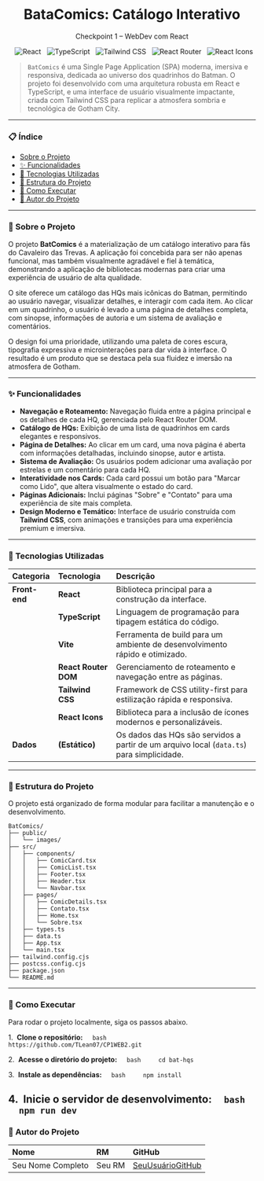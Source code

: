 <h1 align="center">BataComics: Catálogo Interativo</h1>
<p align="center">Checkpoint 1 – WebDev com React</p>

<p align="center">
  <img src="https://img.shields.io/badge/Framework-React-blue.svg" alt="React">
  <img src="https://img.shields.io/badge/Linguagem-TypeScript-informational.svg" alt="TypeScript">
  <img src="https://img.shields.io/badge/Estilização-Tailwind_CSS-06B6D4.svg" alt="Tailwind CSS">
  <img src="https://img.shields.io/badge/Roteamento-React_Router-CA4245.svg" alt="React Router">
  <img src="https://img.shields.io/badge/Ícones-React_Icons-E91E63.svg" alt="React Icons">
</p>

> `BatComics` é uma Single Page Application (SPA) moderna, imersiva e responsiva, dedicada ao universo dos quadrinhos do Batman. O projeto foi desenvolvido com uma arquitetura robusta em React e TypeScript, e uma interface de usuário visualmente impactante, criada com Tailwind CSS para replicar a atmosfera sombria e tecnológica de Gotham City.

---

### 📋 Índice

- [Sobre o Projeto](#-sobre-o-projeto)
- [✨ Funcionalidades](#-funcionalidades)
- [🚀 Tecnologias Utilizadas](#-tecnologias-utilizadas)
- [📁 Estrutura do Projeto](#-estrutura-do-projeto)
- [🔧 Como Executar](#-como-executar)
- [👤 Autor do Projeto](#-autor-do-projeto)

---

### 📖 Sobre o Projeto

O projeto **BatComics** é a materialização de um catálogo interativo para fãs do Cavaleiro das Trevas. A aplicação foi concebida para ser não apenas funcional, mas também visualmente agradável e fiel à temática, demonstrando a aplicação de bibliotecas modernas para criar uma experiência de usuário de alta qualidade.

O site oferece um catálogo das HQs mais icônicas do Batman, permitindo ao usuário navegar, visualizar detalhes, e interagir com cada item. Ao clicar em um quadrinho, o usuário é levado a uma página de detalhes completa, com sinopse, informações de autoria e um sistema de avaliação e comentários.

O design foi uma prioridade, utilizando uma paleta de cores escura, tipografia expressiva e microinterações para dar vida à interface. O resultado é um produto que se destaca pela sua fluidez e imersão na atmosfera de Gotham.

---

### ✨ Funcionalidades

- **Navegação e Roteamento:** Navegação fluida entre a página principal e os detalhes de cada HQ, gerenciada pelo React Router DOM.
- **Catálogo de HQs:** Exibição de uma lista de quadrinhos em cards elegantes e responsivos.
- **Página de Detalhes:** Ao clicar em um card, uma nova página é aberta com informações detalhadas, incluindo sinopse, autor e artista.
- **Sistema de Avaliação:** Os usuários podem adicionar uma avaliação por estrelas e um comentário para cada HQ.
- **Interatividade nos Cards:** Cada card possui um botão para "Marcar como Lido", que altera visualmente o estado do card.
- **Páginas Adicionais:** Inclui páginas "Sobre" e "Contato" para uma experiência de site mais completa.
- **Design Moderno e Temático:** Interface de usuário construída com **Tailwind CSS**, com animações e transições para uma experiência premium e imersiva.

---

### 🚀 Tecnologias Utilizadas

| Categoria | Tecnologia | Descrição |
| :--- | :--- | :--- |
| **Front-end** | **React** | Biblioteca principal para a construção da interface. |
| | **TypeScript**| Linguagem de programação para tipagem estática do código. |
| | **Vite** | Ferramenta de build para um ambiente de desenvolvimento rápido e otimizado. |
| | **React Router DOM**| Gerenciamento de roteamento e navegação entre as páginas. |
| | **Tailwind CSS** | Framework de CSS utility-first para estilização rápida e responsiva. |
| | **React Icons** | Biblioteca para a inclusão de ícones modernos e personalizáveis. |
| **Dados** | **(Estático)** | Os dados das HQs são servidos a partir de um arquivo local (`data.ts`) para simplicidade. |

---

### 📁 Estrutura do Projeto

O projeto está organizado de forma modular para facilitar a manutenção e o desenvolvimento.

```
BatComics/
├── public/
│   └── images/
├── src/
│   ├── components/
│   │   ├── ComicCard.tsx
│   │   ├── ComicList.tsx
│   │   ├── Footer.tsx
│   │   ├── Header.tsx
│   │   └── Navbar.tsx
│   ├── pages/
│   │   ├── ComicDetails.tsx
│   │   ├── Contato.tsx
│   │   ├── Home.tsx
│   │   └── Sobre.tsx
│   ├── types.ts
│   ├── data.ts
│   ├── App.tsx
│   └── main.tsx
├── tailwind.config.cjs
├── postcss.config.cjs
├── package.json
└── README.md
```
---

### 🔧 Como Executar

Para rodar o projeto localmente, siga os passos abaixo.

1.  **Clone o repositório:**
    ```bash
    https://github.com/TLean07/CP1WEB2.git
    ```

2.  **Acesse o diretório do projeto:**
    ```bash
    cd bat-hqs
    ```

3.  **Instale as dependências:**
    ```bash
    npm install
    ```

4.  **Inicie o servidor de desenvolvimento:**
    ```bash
    npm run dev
    ```
---

### 👤 Autor do Projeto

| Nome | RM | GitHub |
| :--- | :--- | :--- |
| Seu Nome Completo | Seu RM | [SeuUsuárioGitHub](https://github.com/SeuUsuarioGitHub) |

